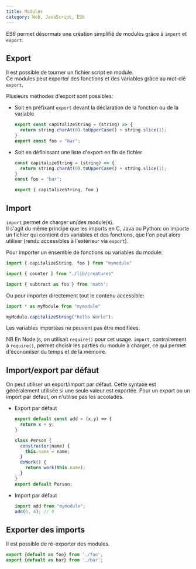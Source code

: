 ```yaml
---
title: Modules
category: Web, JavaScript, ES6
---
```


ES6 permet désormais une création simplifié de modules grâce à `import` et `export`.

## Export

Il est possible de tourner un fichier script en module.  
Ce modules peut exporter des fonctions et des variables grâce au mot-clé `export`.

Plusieurs méthodes d'export sont  possibles:

* Soit en préfixant `export` devant la déclaration de la fonction ou de la variable

  ``` js
  export const capitalizeString = (string) => {
    return string.charAt(0).toUpperCase() + string.slice(1);
  }
  export const foo = "bar";
  ```

* Soit en définissant une liste d'export en fin de fichier

  ``` js
  const capitalizeString = (string) => {
    return string.charAt(0).toUpperCase() + string.slice(1);
  }
  const foo = "bar";

  export { capitalizeString, foo }
  ```

## Import

`import` permet de charger un/des module(s).  
Il s'agit du même principe que les imports en C, Java ou Python:
on importe un fichier qui contient des variables et des fonctions,
que l'on peut alors utiliser (rendu accessibles à l'extérieur via `export`).

Pour importer un ensemble de fonctions ou variables du module:

``` js
import { capitalizeString, foo } from "mymodule"
```

``` js
import { counter } from "./lib/creatures"
```

``` js
import { subtract as foo } from 'math';
```

Ou pour importer directement tout le contenu accessible:

``` js
import * as myModule from "mymodule"

myModule.capitalizeString("hello World");
```

Les variables importées ne peuvent pas être modifiées.

NB En Node.js, on utilisait `require()` pour cet usage.
`import`, contrairement à `require()`, permet choisir les parties du module à charger,
ce qui permet d'économiser du temps et de la mémoire.

## Import/export par défaut

On peut utiliser un export/import par défaut. Cette syntaxe est généralement utilisée si une seule valeur est exportée. Pour un export ou un import par défaut, on n'utilise pas les accolades.

* Export par défaut

  ``` js
  export default const add = (x,y) => {
    return x + y;
  }
  ```

  ``` js
  class Person {
    constructor(name) {
      this.name = name;
    }
    doWork() {
      return work(this.name);
    }
  }
  export default Person;
  ```

* Import par défaut

  ``` js
  import add from "mymodule";
  add(5, 4); // 9
  ```

## Exporter des imports

Il est possible de ré-exporter des modules.

``` js
export {default as foo} from './foo';
export {default as bar} from './bar';
```
